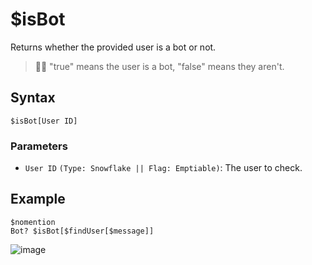 # $isBot
Returns whether the provided user is a bot or not.

> 🧙‍♂️ "true" means the user is a bot, "false" means they aren't.

## Syntax
```
$isBot[User ID]
```

### Parameters
- `User ID` `(Type: Snowflake || Flag: Emptiable)`: The user to check.

## Example
```
$nomention
Bot? $isBot[$findUser[$message]]
```

![image](https://user-images.githubusercontent.com/69215413/126853528-3af140c4-0c73-4091-bb6f-d1f6e3567bf5.png)
